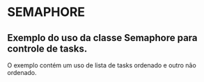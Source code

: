 # SEMAPHORE

## Exemplo do uso da classe Semaphore para controle de tasks.

O exemplo contém um uso de lista de tasks ordenado e outro não ordenado.
